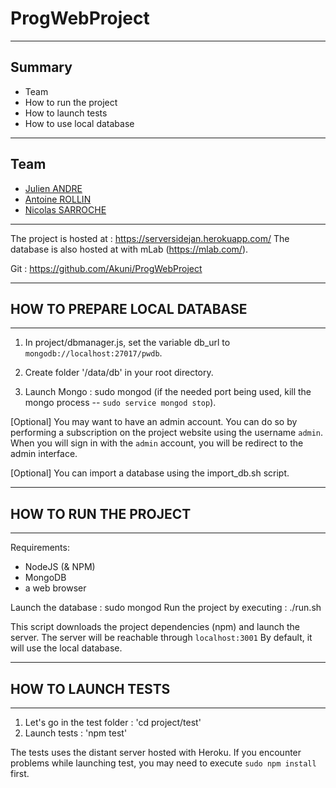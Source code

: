 # ProgWebProject
------------------
## Summary
- Team
- How to run the project
- How to launch tests
- How to use local database

------------------
## Team
 - [Julien ANDRE](https://github.com/JulienAndre26)
 - [Antoine ROLLIN](https://github.com/antoinerollin)
 - [Nicolas SARROCHE](https://github.com/Akuni)
 
------------------

The project is hosted at : https://serversidejan.herokuapp.com/
The database is also hosted at with mLab (https://mlab.com/).

Git : https://github.com/Akuni/ProgWebProject

------------------

## HOW TO PREPARE LOCAL DATABASE

------------------

1) In project/dbmanager.js, set the variable db_url to `mongodb://localhost:27017/pwdb`.

2) Create folder '/data/db' in your root directory.

3) Launch Mongo : sudo mongod 	(if the needed port being used, kill the mongo process -- `sudo service mongod stop`).

[Optional] You may want to have an admin account. You can do so by performing a subscription on the project website using the username `admin`. When you will sign in with the `admin` account, you will be redirect to the admin interface.

[Optional] You can import a database using the import_db.sh script. 


------------------

## HOW TO RUN THE PROJECT

------------------

Requirements: 
- NodeJS (& NPM)
- MongoDB
- a web browser

Launch the database : sudo mongod
Run the project by executing : ./run.sh

This script downloads the project dependencies (npm) and launch the server.
The server will be reachable through `localhost:3001`
By default, it will use the local database.


------------------

## HOW TO LAUNCH TESTS

------------------

1) Let's go in the test folder : 'cd project/test'
2) Launch tests : 'npm test'

The tests uses the distant server hosted with Heroku.
If you encounter problems while launching test, you may need to execute `sudo npm install` first.

